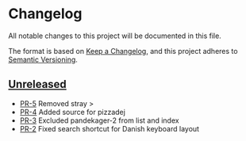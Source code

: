 # Changelog

All notable changes to this project will be documented in this file.

The format is based on [Keep a Changelog](https://keepachangelog.com/en/1.1.0/),
and this project adheres to [Semantic Versioning](https://semver.org/spec/v2.0.0.html).

## [Unreleased]

* [PR-5](https://github.com/mikkelricky/mad.mikkelricky.dk/pull/5)
  Removed stray >
* [PR-4](https://github.com/mikkelricky/mad.mikkelricky.dk/pull/4)
  Added source for pizzadej
* [PR-3](https://github.com/mikkelricky/mad.mikkelricky.dk/pull/3)
  Excluded pandekager-2 from list and index
* [PR-2](https://github.com/mikkelricky/mad.mikkelricky.dk/pull/2)
  Fixed search shortcut for Danish keyboard layout

[Unreleased]: https://github.com/mikkelricky/mad.mikkelricky.dk
